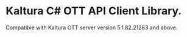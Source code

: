 # Kaltura C# OTT API Client Library.
Compatible with Kaltura OTT server version 5.1.82.21283 and above.

